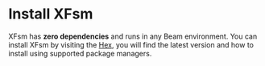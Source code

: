 # Install XFsm

XFsm has **zero dependencies** and runs in any Beam environment. You can install XFsm by visiting the [Hex](https://hex.pm/packages/xfsm), you will find the latest version and how to install using supported package managers.
